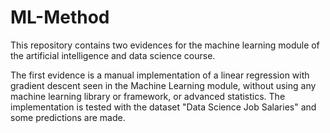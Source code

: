 # ML-Method
This repository contains two evidences for the machine learning module of the artificial intelligence and data science course.

The first evidence is a manual implementation of a linear regression with gradient descent seen in the Machine Learning module, without using any machine learning library or framework, or advanced statistics. The implementation is tested with the dataset "Data Science Job Salaries" and some predictions are made. 
